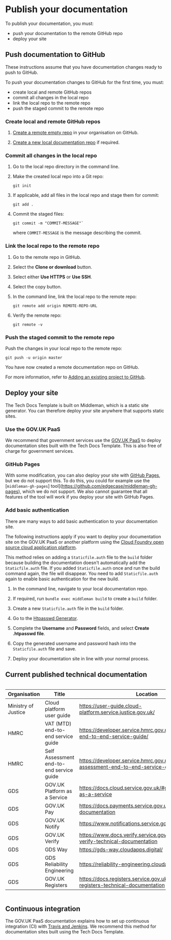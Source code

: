 # Publish your documentation

To publish your documentation, you must:

- push your documentation to the remote GitHub repo
- deploy your site

## Push documentation to GitHub

These instructions assume that you have documentation changes ready to push to GitHub.

To push your documentation changes to GitHub for the first time, you must:

- create local and remote GitHub repos
- commit all changes in the local repo
- link the local repo to the remote repo
- push the staged commit to the remote repo

### Create local and remote GitHub repos

1. [Create a remote empty repo](https://help.github.com/articles/create-a-repo/) in your organisation on GitHub.

1. [Create a new local documentation repo](/create_new_project.html#create-a-new-project) if required.

### Commit all changes in the local repo

1. Go to the local repo directory in the command line.

1. Make the created local repo into a Git repo:

    ```
    git init
    ```

1. If applicable, add all files in the local repo and stage them for commit:

    ```
    git add .
    ```

1. Commit the staged files:

    ```
    git commit -m "COMMIT-MESSAGE"`
    ```

    where `COMMIT-MESSAGE` is the message describing the commit.

### Link the local repo to the remote repo

1. Go to the remote repo in GitHub.

1. Select the __Clone or download__ button.

1. Select either __Use HTTPS__ or __Use SSH__.

1. Select the copy button.

1. In the command line, link the local repo to the remote repo:

    ```
    git remote add origin REMOTE-REPO-URL
    ```

1. Verify the remote repo:

    ```
    git remote -v
    ```

### Push the staged commit to the remote repo

Push the changes in your local repo to the remote repo:

```
git push -u origin master
```

You have now created a remote documentation repo on GitHub.

For more information, refer to [Adding an existing project to GitHub](https://help.github.com/articles/adding-an-existing-project-to-github-using-the-command-line/).

## Deploy your site

The Tech Docs Template is built on Middleman, which is a static
site generator. You can therefore deploy your site anywhere that supports
static sites.

### Use the GOV.UK PaaS

We recommend that government services use the [GOV.UK
PaaS](https://www.cloud.service.gov.uk/) to deploy documentation sites built
with the Tech Docs Template. This is also free of charge for
government services.

### GitHub Pages

With some modification, you can also deploy your site with [GitHub
Pages](https://pages.github.com/), but we do not support this. To do this, you
could for example use the [`middleman-gh-pages`]
tool](https://github.com/edgecase/middleman-gh-pages), which we do not
support. We also cannot guarantee that all features of the tool will work if
you deploy your site with GitHub Pages.

### Add basic authentication

There are many ways to add basic authentication to your documentation site.

The following instructions apply if you want to deploy your documentation site on the GOV.UK PaaS or another platform using the [Cloud Foundry open source cloud application platform](https://www.cloudfoundry.org/).

This method relies on adding a `Staticfile.auth` file to the `build` folder because building the documentation doesn't automatically add the `Staticfile.auth` file. If you added `Staticfile.auth` once and run the build command again, the file will disappear. You need to add `Staticfile.auth` again to enable basic authentication for the new build.

1. In the command line, navigate to your local documentation repo.

1. If required, run `bundle exec middleman build` to create a `build` folder.

1. Create a new `Staticfile.auth` file in the `build` folder.

1. Go to the [Htpasswd Generator](http://www.htaccesstools.com/htpasswd-generator).

1. Complete the __Username__ and __Password__ fields, and select __Create .htpasswd file__.

1. Copy the generated username and password hash into the `Staticfile.auth` file and save.

1. Deploy your documentation site in line with your normal process.

## Current published technical documentation

<div style="height:1px;font-size:1px;">&nbsp;</div>

| Organisation        | Title                                    | Location                                                                               | GitHub repo                                                      |
|---------------------|------------------------------------------|----------------------------------------------------------------------------------------|------------------------------------------------------------------|
| Ministry of Justice | Cloud platform user guide                | https://user-guide.cloud-platform.service.justice.gov.uk/                              | https://github.com/ministryofjustice/cloud-platform-user-guide   |
| HMRC                | VAT (MTD) end-to-end service guide       | https://developer.service.hmrc.gov.uk/guides/vat-mtd-end-to-end-service-guide/         | https://github.com/hmrc/vat-service-guide                        |
| HMRC                | Self Assessment end-to-end service guide | https://developer.service.hmrc.gov.uk/guides/self-assessment-end-to-end-service-guide/ | https://github.com/hmrc/self-assessment-end-to-end-service-guide |
| GDS                 | GOV.UK Platform as a Service             | https://docs.cloud.service.gov.uk/#gov-uk-platform-as-a-service                        | https://github.com/alphagov/paas-tech-docs                       |
| GDS                 | GOV.UK Pay                               | https://docs.payments.service.gov.uk/#gov-uk-pay-documentation                         | https://github.com/alphagov/pay-tech-docs                        |
| GDS                 | GOV.UK Notify                            | https://www.notifications.service.gov.uk/documentation                                 | https://github.com/alphagov/notifications-python-client          |
| GDS                 | GOV.UK Verify                            | https://www.docs.verify.service.gov.uk/#gov-uk-verify-technical-documentation          | https://github.com/alphagov/verify-tech-docs                     |
| GDS                 | GDS Way                                  | https://gds-way.cloudapps.digital/                                                     | https://github.com/alphagov/gds-way                              |
| GDS                 | GDS Reliability Engineering              | https://reliability-engineering.cloudapps.digital/                                     | https://github.com/alphagov/reliability-engineering              |
| GDS                 | GOV.UK Registers                         | https://docs.registers.service.gov.uk/#gov-uk-registers-technical-documentation        | https://github.com/alphagov/registers-tech-docs                  |

<div style="height:1px;font-size:1px;">&nbsp;</div>

## Continuous integration

The GOV.UK PaaS documentation explains how to set up continuous integration (CI) with [Travis and Jenkins](https://docs.cloud.service.gov.uk/using_ci.html#using-the-travis-ci-tool). We recommend this method for documentation sites built using the Tech Docs Template.
